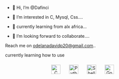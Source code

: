 - 👋 Hi, I’m @Dafinci

- 👀 I’m interested in C, Mysql, Css....
- 🌱 currently learning from alx africa...
- 💞️ I’m looking forward to collaborate....

Reach me on odelanadavidp20@gmail.com..


currently learning how to use 
###
<div align="center">
  <img src="https://cdn.jsdelivr.net/gh/devicons/devicon/icons/c/c-original.svg" height="30" alt="C logo" />
  <img width="20" />
  <img src="https://cdn.jsdelivr.net/gh/devicons/devicon/icons/python/python-original.svg" height="30" alt="Python logo" />
  <img width="20" />
  <img src="https://cdn.jsdelivr.net/gh/devicons/devicon/icons/shell/shell-original.svg" height="30" alt="Shell logo" />
  <img width="20" />
  <img src="https://cdn.jsdelivr.net/gh/devicons/devicon/icons/golang/golang-original.svg" height="30" alt="Go logo" />
</div>



###





<!-- Profile Views -->
<img align="left" src="https://komarev.com/ghpvc/?username=dafinci01&style=flat-square&color=blue" alt=""/>


###

